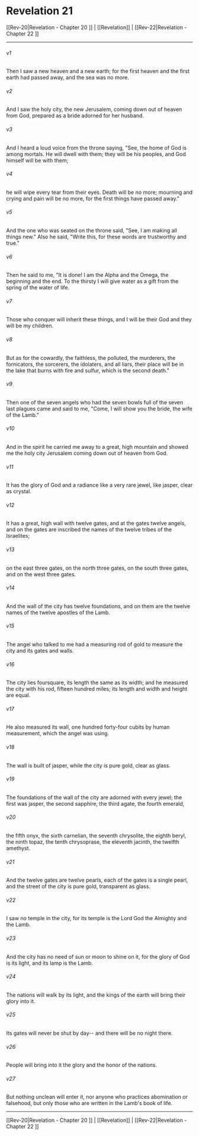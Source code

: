 # Revelation 21

[[Rev-20|Revelation - Chapter 20 ]] | [[Revelation]] | [[Rev-22|Revelation - Chapter 22 ]]
***

###### v1
Then I saw a new heaven and a new earth; for the first heaven and the first earth had passed away, and the sea was no more.
###### v2
And I saw the holy city, the new Jerusalem, coming down out of heaven from God, prepared as a bride adorned for her husband.
###### v3
And I heard a loud voice from the throne saying, "See, the home of God is among mortals. He will dwell with them; they will be his peoples, and God himself will be with them;
###### v4
he will wipe every tear from their eyes. Death will be no more; mourning and crying and pain will be no more, for the first things have passed away."
###### v5
And the one who was seated on the throne said, "See, I am making all things new." Also he said, "Write this, for these words are trustworthy and true."
###### v6
Then he said to me, "It is done! I am the Alpha and the Omega, the beginning and the end. To the thirsty I will give water as a gift from the spring of the water of life.
###### v7
Those who conquer will inherit these things, and I will be their God and they will be my children.
###### v8
But as for the cowardly, the faithless, the polluted, the murderers, the fornicators, the sorcerers, the idolaters, and all liars, their place will be in the lake that burns with fire and sulfur, which is the second death."
###### v9
Then one of the seven angels who had the seven bowls full of the seven last plagues came and said to me, "Come, I will show you the bride, the wife of the Lamb."
###### v10
And in the spirit he carried me away to a great, high mountain and showed me the holy city Jerusalem coming down out of heaven from God.
###### v11
It has the glory of God and a radiance like a very rare jewel, like jasper, clear as crystal.
###### v12
It has a great, high wall with twelve gates, and at the gates twelve angels, and on the gates are inscribed the names of the twelve tribes of the Israelites;
###### v13
on the east three gates, on the north three gates, on the south three gates, and on the west three gates.
###### v14
And the wall of the city has twelve foundations, and on them are the twelve names of the twelve apostles of the Lamb.
###### v15
The angel who talked to me had a measuring rod of gold to measure the city and its gates and walls.
###### v16
The city lies foursquare, its length the same as its width; and he measured the city with his rod, fifteen hundred miles; its length and width and height are equal.
###### v17
He also measured its wall, one hundred forty-four cubits by human measurement, which the angel was using.
###### v18
The wall is built of jasper, while the city is pure gold, clear as glass.
###### v19
The foundations of the wall of the city are adorned with every jewel; the first was jasper, the second sapphire, the third agate, the fourth emerald,
###### v20
the fifth onyx, the sixth carnelian, the seventh chrysolite, the eighth beryl, the ninth topaz, the tenth chrysoprase, the eleventh jacinth, the twelfth amethyst.
###### v21
And the twelve gates are twelve pearls, each of the gates is a single pearl, and the street of the city is pure gold, transparent as glass.
###### v22
I saw no temple in the city, for its temple is the Lord God the Almighty and the Lamb.
###### v23
And the city has no need of sun or moon to shine on it, for the glory of God is its light, and its lamp is the Lamb.
###### v24
The nations will walk by its light, and the kings of the earth will bring their glory into it.
###### v25
Its gates will never be shut by day-- and there will be no night there.
###### v26
People will bring into it the glory and the honor of the nations.
###### v27
But nothing unclean will enter it, nor anyone who practices abomination or falsehood, but only those who are written in the Lamb's book of life.

***

[[Rev-20|Revelation - Chapter 20 ]] | [[Revelation]] | [[Rev-22|Revelation - Chapter 22 ]]
